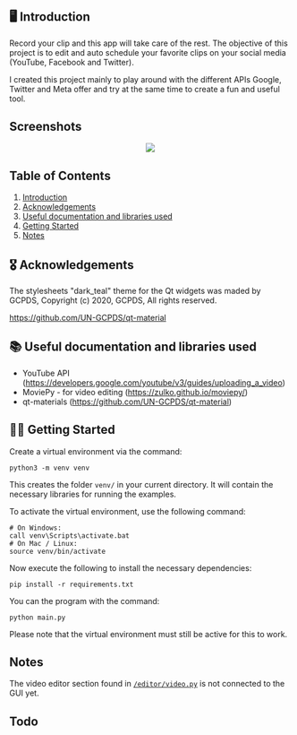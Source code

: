 # 

## 🖥 Introduction <a name="introduction"></a>
Record your clip and this app will take care of the rest. The objective of this project is to edit and auto schedule your favorite clips on your social media (YouTube, Facebook and Twitter).

I created this project mainly to play around with the different APIs Google, Twitter and Meta offer and try at the same time to create a fun and useful tool.

## Screenshots 
<p align="center">
<img src="https://user-images.githubusercontent.com/60163267/185815338-5fce8701-0cb6-4a7c-ac9a-f0f4060e6dee.PNG">
</p>

## Table of Contents
1. [Introduction](#introduction)
2. [Acknowledgements](#acknowledgements)
3. [Useful documentation and libraries used](#lib)
4. [Getting Started](#install)
5. [Notes](#notes)


## 🎖 Acknowledgements <a name="acknowledgements"></a>
The stylesheets "dark_teal" theme for the Qt widgets was maded by GCPDS, Copyright (c) 2020, GCPDS, All rights reserved.

https://github.com/UN-GCPDS/qt-material

## 📚 Useful documentation and libraries used <a name="lib"></a>
- YouTube API (https://developers.google.com/youtube/v3/guides/uploading_a_video)
- MoviePy - for video editing (https://zulko.github.io/moviepy/)
- qt-materials (https://github.com/UN-GCPDS/qt-material)

## 🏃‍♂️ Getting Started <a name="install"></a>

Create a virtual environment via the command:

    python3 -m venv venv

This creates the folder `venv/` in your current directory. It will contain the necessary libraries for running the examples.

To activate the virtual environment, use the following command:

```
# On Windows:
call venv\Scripts\activate.bat
# On Mac / Linux:
source venv/bin/activate
```

Now execute the following to install the necessary dependencies:

    pip install -r requirements.txt


You can the program with the command:

    python main.py

Please note that the virtual environment must still be active for this to work.

## Notes <a name="notes"></a>
The video editor section found in [`/editor/video.py`](https://github.com/alexismurari/videoedit/blob/main/editor/video.py) is not connected to the GUI yet.

## Todo <a name="todo"></a>
